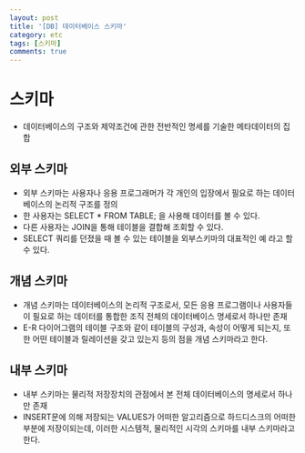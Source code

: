 ```yaml
---
layout: post
title: '[DB] 데이터베이스 스키마'
category: etc
tags: [스키마]
comments: true
---
```


# 스키마
- 데이터베이스의 구조와 제약조건에 관한 전반적인 명세를 기술한 메타데이터의 집합

## 외부 스키마
- 외부 스키마는 사용자나 응용 프로그래머가 각 개인의 입장에서 필요로 하는 데이터베이스의 논리적 구조를 정의
- 한 사용자는 SELECT * FROM TABLE; 을 사용해 데이터를 볼 수 있다. 
- 다른 사용자는 JOIN을 통해 테이블을 결합해 조회할 수 있다. 
- SELECT 쿼리를 던졌을 때 볼 수 있는 테이블을 외부스키마의 대표적인   예 라고 할 수 있다.

## 개념 스키마
- 개념 스키마는 데이터베이스의 논리적 구조로서, 모든 응용 프로그램이나 사용자들이 필요로 하는 데이터를 통합한 조직 전체의 데이터베이스 명세로서 하나만 존재
- E-R 다이어그램의 테이블 구조와 같이 테이블의 구성과, 속성이 어떻게 되는지, 또한 어떤 테이블과 릴레이션을 갖고 있는지 등의 점을 개념 스키마라고 한다.

## 내부 스키마
- 내부 스키마는 물리적 저장장치의 관점에서 본 전체 데이터베이스의 명세로서 하나만 존재
- INSERT문에 의해 저장되는 VALUES가 어떠한 알고리즘으로 하드디스크의 어떠한 부분에 저장이되는데, 이러한 시스템적, 물리적인 시각의 스키마를 내부 스키마라고 한다.
